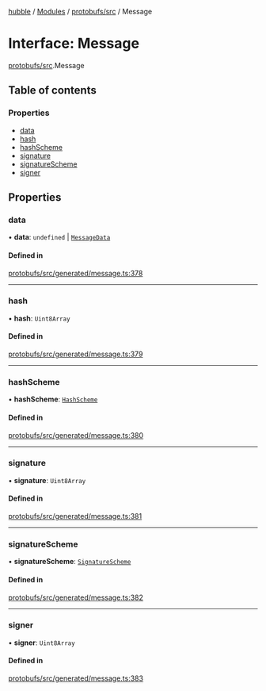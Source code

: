 [hubble](../README.md) / [Modules](../modules.md) / [protobufs/src](../modules/protobufs_src.md) / Message

# Interface: Message

[protobufs/src](../modules/protobufs_src.md).Message

## Table of contents

### Properties

- [data](protobufs_src.Message.md#data)
- [hash](protobufs_src.Message.md#hash)
- [hashScheme](protobufs_src.Message.md#hashscheme)
- [signature](protobufs_src.Message.md#signature)
- [signatureScheme](protobufs_src.Message.md#signaturescheme)
- [signer](protobufs_src.Message.md#signer)

## Properties

### data

• **data**: `undefined` \| [`MessageData`](../modules/protobufs_src.md#messagedata)

#### Defined in

[protobufs/src/generated/message.ts:378](https://github.com/vinliao/hubble/blob/4e20c6c/packages/protobufs/src/generated/message.ts#L378)

___

### hash

• **hash**: `Uint8Array`

#### Defined in

[protobufs/src/generated/message.ts:379](https://github.com/vinliao/hubble/blob/4e20c6c/packages/protobufs/src/generated/message.ts#L379)

___

### hashScheme

• **hashScheme**: [`HashScheme`](../enums/protobufs_src.HashScheme.md)

#### Defined in

[protobufs/src/generated/message.ts:380](https://github.com/vinliao/hubble/blob/4e20c6c/packages/protobufs/src/generated/message.ts#L380)

___

### signature

• **signature**: `Uint8Array`

#### Defined in

[protobufs/src/generated/message.ts:381](https://github.com/vinliao/hubble/blob/4e20c6c/packages/protobufs/src/generated/message.ts#L381)

___

### signatureScheme

• **signatureScheme**: [`SignatureScheme`](../enums/protobufs_src.SignatureScheme.md)

#### Defined in

[protobufs/src/generated/message.ts:382](https://github.com/vinliao/hubble/blob/4e20c6c/packages/protobufs/src/generated/message.ts#L382)

___

### signer

• **signer**: `Uint8Array`

#### Defined in

[protobufs/src/generated/message.ts:383](https://github.com/vinliao/hubble/blob/4e20c6c/packages/protobufs/src/generated/message.ts#L383)

